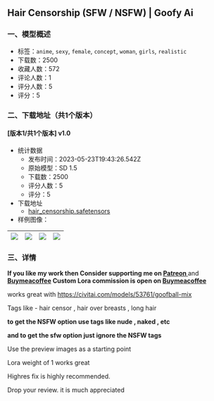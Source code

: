 ## Hair Censorship (SFW / NSFW) | Goofy Ai
### 一、模型概述

- 标签：`anime`, `sexy`, `female`, `concept`, `woman`, `girls`, `realistic`
- 下载数：2500
- 收藏人数：572
- 评论人数：1
- 评分人数：5
- 评分：5

### 二、下载地址（共1个版本）

#### [版本1/共1个版本] v1.0

- 统计数据
  - 发布时间：2023-05-23T19:43:26.542Z
  - 原始模型：SD 1.5
  - 下载数：2500
  - 评分人数：5
  - 评分：5
- 下载地址
  - [hair_censorship.safetensors](https://civitai.com/api/download/models/79166)
- 样例图像：

| <img src="https://image.civitai.com/xG1nkqKTMzGDvpLrqFT7WA/01fd8b8c-5815-4c3d-9eeb-3c2ea78b3c8e/width=450/887849.jpeg" /> | <img src="https://image.civitai.com/xG1nkqKTMzGDvpLrqFT7WA/29a621a8-9f32-4920-af84-7f0708a66271/width=450/887854.jpeg" /> | <img src="https://image.civitai.com/xG1nkqKTMzGDvpLrqFT7WA/c0f55af4-5f0a-4e4b-abd8-af5550692834/width=450/887850.jpeg" /> | <img src="https://image.civitai.com/xG1nkqKTMzGDvpLrqFT7WA/12564df2-023f-4d7f-9821-b46390e9db76/width=450/887851.jpeg" /> |
| ---- | ---- | ---- | ---- |


### 三、详情
<p><strong>If you like my work then Consider supporting me on </strong><a target="_blank" rel="ugc" href="https://www.patreon.com/GoofyAi"><strong>Patreon </strong></a>and <a target="_blank" rel="ugc" href="https://www.buymeacoffee.com/goofyai007"><strong>Buymeacoffee</strong></a><strong> Custom Lora commission is open on </strong><a target="_blank" rel="ugc" href="https://www.buymeacoffee.com/goofyai007"><strong>Buymeacoffee</strong></a></p><p>works great with <a target="_blank" rel="ugc" href="https://civitai.com/models/53761/goofball-mix">https://civitai.com/models/53761/goofball-mix</a></p><p>Tags like - hair censor , hair over breasts , long hair</p><p><strong>to get the NSFW option use tags like nude , naked , etc</strong></p><p><strong>and to get the sfw option just ignore the NSFW tags</strong></p><p>Use the preview images as a starting point</p><p>Lora weight of 1 works great</p><p>Highres fix is highly recommended.</p><p>Drop your review. it is much appreciated</p>